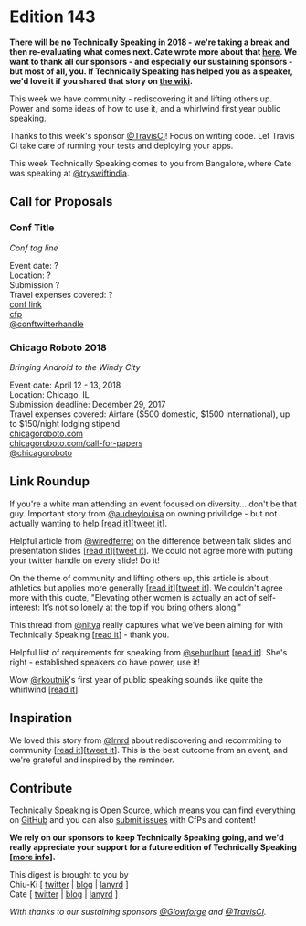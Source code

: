 # Edition 143

**There will be no Technically Speaking in 2018 - we're taking a break and then re-evaluating what comes next. Cate wrote more about that [here](https://cate.blog/2017/11/02/no-technically-speaking-in-2018/). We want to thank all our sponsors - and especially our sustaining sponsors - but most of all, you. If Technically Speaking has helped you as a speaker, we'd love it if you shared that story on [the wiki](https://github.com/catehstn/technically-speaking/wiki).**

This week we have community - rediscovering it and lifting others up. Power and some ideas of how to use it, and a whirlwind first year public speaking.

Thanks to this week's sponsor [@TravisCI](http://twitter.com/travisci)! Focus on writing code. Let Travis CI take care of running your tests and deploying your apps.

This week Technically Speaking comes to you from Bangalore, where Cate was speaking at [@tryswiftindia](http://twitter.com/tryswiftindia).


## Call for Proposals

### Conf Title  
*Conf tag line*

Event date: ?  
Location: ?  
Submission ?  
Travel expenses covered: ?  
[conf link](?)  
[cfp](?)  
[@conftwitterhandle](?)


### Chicago Roboto 2018
*Bringing Android to the Windy City*

Event date: April 12 - 13, 2018  
Location: Chicago, IL  
Submission deadline: December 29, 2017  
Travel expenses covered: Airfare ($500 domestic, $1500 international), up to $150/night lodging stipend  
[chicagoroboto.com](http://chicagoroboto.com)  
[chicagoroboto.com/call-for-papers](http://chicagoroboto.com/call-for-papers/
)  
[@chicagoroboto](https://twitter.com/chicagoroboto)  



## Link Roundup

If you're a white man attending an event focused on diversity... don't be that guy. Important story from [@audreylouisa](http://twitter.com/audreylouisa) on owning privilidge - but not actually wanting to help [[read it](https://blog.usejournal.com/why-i-walked-away-from-a-tech-diversity-event-crying-over-a-white-man-e98c41dbccae)][[tweet it](https://twitter.com/home?status=Why%20I%20walked%20away%20from%20a%20tech%20%2B%20diversity%20event%20crying%20over%20a%20white%20man%20by%20%40audreylouisa%20https%3A//blog.usejournal.com/why-i-walked-away-from-a-tech-diversity-event-crying-over-a-white-man-e98c41dbccae%20via%20%40techspeakdigest)].

Helpful article from [@wiredferret](http://twitter.com/wiredferret) on the difference between talk slides and presentation slides [[read it](https://medium.com/@wiredferret/talk-slides-are-not-a-presentation-deck-3d560a6e7426)][[tweet it](https://twitter.com/home?status=Talk%20slides%20are%20not%20a%20presentation%20deck%20%E2%80%93%20Heidi%20Waterhouse%20by%20%40wiredferret%20https%3A//medium.com/%40wiredferret/talk-slides-are-not-a-presentation-deck-3d560a6e7426%20via%20%40techspeakdigest)]. We could not agree more with putting your twitter handle on every slide! Do it!

On the theme of community and lifting others up, this article is about athletics but applies more generally [[read it](https://www.nytimes.com/2017/11/11/opinion/sunday/shalane-flanagan-marathon-running.html?_r=0)][[tweet it](https://twitter.com/home?status=How%20the%20%E2%80%98Shalane%20Flanagan%20Effect%E2%80%99%20Works%20-%20The%20New%20York%20Times%20https%3A//www.nytimes.com/2017/11/11/opinion/sunday/shalane-flanagan-marathon-running.html%3F_r%3D0%20via%20%40techspeakdigest)]. We couldn't agree more with this quote, "Elevating other women is actually an act of self-interest: It’s not so lonely at the top if you bring others along."

This thread from [@nitya](http://twitter.com/nitya) really captures what we've been aiming for with Technically Speaking [[read it](https://twitter.com/nitya/status/927863761519640578)] - thank you.

Helpful list of requirements for speaking from [@sehurlburt](http://twitter.com/sehurlburt) [[read it](https://twitter.com/sehurlburt/status/899400813130285056)]. She's right - established speakers do have power, use it!  

Wow [@rkoutnik](http://twitter.com/rkoutnik)'s first year of public speaking sounds like quite the whirlwind [[read it](https://twitter.com/rkoutnik/status/900810267507933184)].

## Inspiration

We loved this story from [@lrnrd](http://twitter.com/lrnrd) about rediscovering and recommiting to community [[read it](http://wunder.schoenaberselten.com/2017/11/17/on-community/)][[tweet it](https://twitter.com/home?status=On%20community%20%E2%80%93%20very%20much%20alive.%20by%20%40lrnrd%20http%3A//wunder.schoenaberselten.com/2017/11/17/on-community/%20via%20%40techspeakdigest)]. This is the best outcome from an event, and we're grateful and inspired by the reminder.     

## Contribute

Technically Speaking is Open Source, which means you can find everything on [GitHub](https://github.com/catehstn/technically-speaking/) and you can also [submit issues](https://github.com/catehstn/technically-speaking/issues/new) with CfPs and content!

**We rely on our sponsors to keep Technically Speaking going, and we'd really appreciate your support for a future edition of Technically Speaking [[more info](http://www.techspeak.email/sponsorship/)].**  


This digest is brought to you by  
Chiu-Ki [ [twitter](https://twitter.com/chiuki) | [blog](http://blog.sqisland.com/) | [lanyrd](http://lanyrd.com/profile/chiuki/) ]  
Cate [ [twitter](https://twitter.com/catehstn) | [blog](http://www.cate.blog/) | [lanyrd](http://lanyrd.com/profile/catehstn/) ]

*With thanks to our sustaining sponsors [@Glowforge](http://twitter.com/glowforge) and [@TravisCI](http://twitter.com/travisci).*